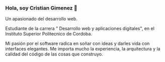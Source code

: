 ### Hola, soy Cristian Gimenez 👋
Un apasionado del desarrollo web.

Estudiante de la carrera " Desarrollo web y aplicaciones digitales", en el Instituto Superior Politecnico de Cordoba.

Mi pasión por el software radica en soñar con ideas y darles vida con interfaces elegantes. Me importa mucho la experiencia, la arquitectura y la calidad del código de las cosas que construyo.
